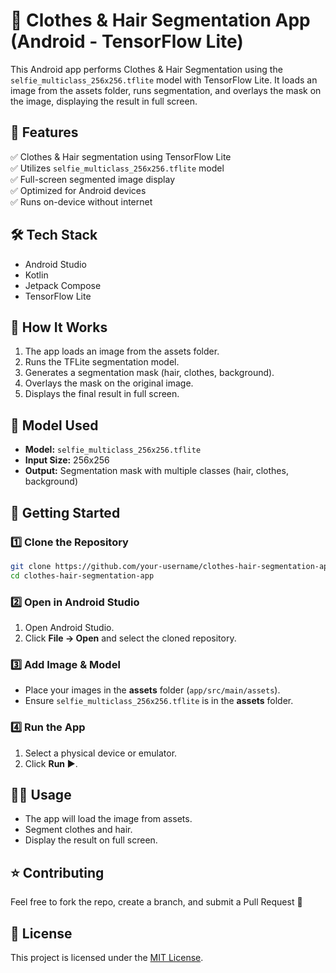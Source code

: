 # 🎨 Clothes & Hair Segmentation App (Android - TensorFlow Lite)

This Android app performs Clothes & Hair Segmentation using the `selfie_multiclass_256x256.tflite` model with TensorFlow Lite. It loads an image from the assets folder, runs segmentation, and overlays the mask on the image, displaying the result in full screen.

## 📸 Features

✅ Clothes & Hair segmentation using TensorFlow Lite  
✅ Utilizes `selfie_multiclass_256x256.tflite` model  
✅ Full-screen segmented image display  
✅ Optimized for Android devices  
✅ Runs on-device without internet

## 🛠️ Tech Stack

- Android Studio  
- Kotlin  
- Jetpack Compose  
- TensorFlow Lite

## 🚀 How It Works

1. The app loads an image from the assets folder.  
2. Runs the TFLite segmentation model.  
3. Generates a segmentation mask (hair, clothes, background).  
4. Overlays the mask on the original image.  
5. Displays the final result in full screen.

## 📁 Model Used

- **Model:** `selfie_multiclass_256x256.tflite`  
- **Input Size:** 256x256  
- **Output:** Segmentation mask with multiple classes (hair, clothes, background)

## 📂 Getting Started

### 1️⃣ Clone the Repository

```bash
git clone https://github.com/your-username/clothes-hair-segmentation-app.git
cd clothes-hair-segmentation-app
```

### 2️⃣ Open in Android Studio

1. Open Android Studio.  
2. Click **File → Open** and select the cloned repository.

### 3️⃣ Add Image & Model

- Place your images in the **assets** folder (`app/src/main/assets`).  
- Ensure `selfie_multiclass_256x256.tflite` is in the **assets** folder.

### 4️⃣ Run the App

1. Select a physical device or emulator.  
2. Click **Run ▶️**.

## 🧑‍💻 Usage

- The app will load the image from assets.  
- Segment clothes and hair.  
- Display the result on full screen.

## ⭐ Contributing

Feel free to fork the repo, create a branch, and submit a Pull Request 🚀

## 📄 License

This project is licensed under the [MIT License](LICENSE).
